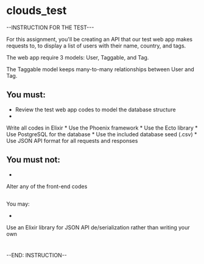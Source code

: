 # clouds_test

--INSTRUCTION FOR THE TEST---

For this assignment, you'll be creating an API that our test web app makes requests to, to display a list of users with their name, country, and tags. 

The web app require 3 models: User, Taggable, and Tag. 

The Taggable model keeps many-to-many relationships between User and Tag.



## You must:

* Review the test web app codes to model the database structure
* 

Write all codes in Elixir
* 
Use the Phoenix framework
* 
Use the Ecto library
* 
Use PostgreSQL for the database
* 
Use the included database seed (.csv)
* 
Use JSON API format for all requests and responses



## You must not:

*
Alter any of the front-end codes

## 

You may:

* 
Use an Elixir library for JSON API de/serialization rather than writing your own

# 


--END: INSTRUCTION--
